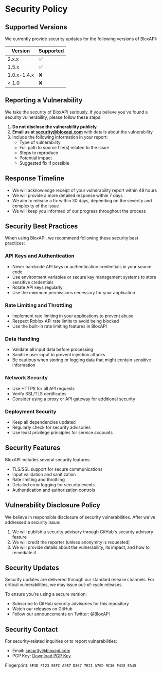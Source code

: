 # Security Policy

## Supported Versions

We currently provide security updates for the following versions of BloxAPI:

| Version | Supported          |
| ------- | ------------------ |
| 2.x.x   | :white_check_mark: |
| 1.5.x   | :white_check_mark: |
| 1.0.x-1.4.x | :x:           |
| < 1.0   | :x:                |

## Reporting a Vulnerability

We take the security of BloxAPI seriously. If you believe you've found a security vulnerability, please follow these steps:

1. **Do not disclose the vulnerability publicly**
2. **Email us at security@bloxapi.com** with details about the vulnerability
3. Include the following information in your report:
   - Type of vulnerability
   - Full path to source file(s) related to the issue
   - Steps to reproduce
   - Potential impact
   - Suggested fix if possible

## Response Timeline

- We will acknowledge receipt of your vulnerability report within 48 hours
- We will provide a more detailed response within 7 days
- We aim to release a fix within 30 days, depending on the severity and complexity of the issue
- We will keep you informed of our progress throughout the process

## Security Best Practices

When using BloxAPI, we recommend following these security best practices:

### API Keys and Authentication

- Never hardcode API keys or authentication credentials in your source code
- Use environment variables or secure key management systems to store sensitive credentials
- Rotate API keys regularly
- Use the minimum permissions necessary for your application

### Rate Limiting and Throttling

- Implement rate limiting in your applications to prevent abuse
- Respect Roblox API rate limits to avoid being blocked
- Use the built-in rate limiting features in BloxAPI

### Data Handling

- Validate all input data before processing
- Sanitize user input to prevent injection attacks
- Be cautious when storing or logging data that might contain sensitive information

### Network Security

- Use HTTPS for all API requests
- Verify SSL/TLS certificates
- Consider using a proxy or API gateway for additional security

### Deployment Security

- Keep all dependencies updated
- Regularly check for security advisories
- Use least privilege principles for service accounts

## Security Features

BloxAPI includes several security features:

- TLS/SSL support for secure communications
- Input validation and sanitization
- Rate limiting and throttling
- Detailed error logging for security events
- Authentication and authorization controls

## Vulnerability Disclosure Policy

We believe in responsible disclosure of security vulnerabilities. After we've addressed a security issue:

1. We will publish a security advisory through GitHub's security advisory feature
2. We will credit the reporter (unless anonymity is requested)
3. We will provide details about the vulnerability, its impact, and how to remediate it

## Security Updates

Security updates are delivered through our standard release channels. For critical vulnerabilities, we may issue out-of-cycle releases.

To ensure you're using a secure version:

- Subscribe to GitHub security advisories for this repository
- Watch our releases on GitHub
- Follow our announcements on Twitter: [@BloxAPI](https://twitter.com/bloxapi)

## Security Contact

For security-related inquiries or to report vulnerabilities:

- Email: security@bloxapi.com
- PGP Key: [Download PGP Key](https://bloxapi.com/security/pgp-key.asc)

Fingerprint: `5F3D F123 B8FC A987 D367 7B21 A76D 9C36 F418 EA45`